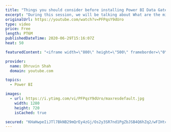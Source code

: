 ```yaml
---
title: "Things you should consider before installing Power BI Data Gateway"
excerpt: "During this session, we will be talking about What are the minimum hardware and software required to install a Power BI Data gateway and which are the considerations we need to keep in our mind before installing a Data Gateway?  In this session we will cover the following points: 1. Minimum Hardware"
originalUrl: https://youtube.com/watch?v=PFPqsY9dUro
type: video
price: Free
length: PT6M
publishedDateTime: 2020-06-29T15:16:07Z
heat: 50

featuredContent: "<iframe width=\"800\" height=\"500\" frameborder=\"0\" src=\"https://www.youtube.com/embed/PFPqsY9dUro\" allow=\"accelerometer; autoplay; encrypted-media; gyroscope; picture-in-picture\" allowfullscreen></iframe>"

provider:
  name: Dhruvin Shah
  domain: youtube.com

topics:
  - Power BI

images:
  - url: https://i.ytimg.com/vi/PFPqsY9dUro/maxresdefault.jpg
    width: 1280
    height: 720
    isCached: true

secured: "KHaHwpeIiJTl7BkNB29mQrEy4zGj/Os2y3SR7nd1PgZbJSB4Q6hZq2/wFIHtctvyKcMw3WTiSftbI3Th0scNDPDZXlqQcDX8nGHXRjSn9Jqix6pwqJkFqe1un2gujDelzcGVWvAZ7aQnd5XdGQmlERd1AT7Xg+BOzdft7B8djB7q3NpE7Wp4h+MpiYQ2jJJTn5I+Mba2mNabaGpBBL4m6MvtMh3jE77veFPXemhvLf0tH/IpYPREvGrUqZ4HXOJD2fDKiN+wviDtB7FjT245DcYaMPwHbfQrgvnTDm0R+dqKELaXUcErnshvkgENHor9HNaNfSb2nrqro0zfmRG99mVH0ZkqyouE3ldNnzc2FHrHZS7KpY+ExOHmGbSw1rAEs+cB3b9rFFTmSHpQb1IulBsd+y0r1zggxlmAVAgYL2U=;zMbqyISDtY61QpDP3BelJQ=="
---
```


